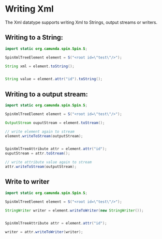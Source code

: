 # Writing Xml

The Xml datatype supports writing Xml to Strings, output streams or writers.

## Writing to a String:

```java
import static org.camunda.spin.Spin.S;

SpinXmlTreeElement element = S("<root id=\"test\"/>");

String xml = element.toString();


String value = element.attr("id").toString();
```

## Writing to a output stream:

```java
import static org.camunda.spin.Spin.S;

SpinXmlTreeElement element = S("<root id=\"test\"/>");

OutputStream ouputStream = element.toStream();

// write element again to stream
element.writeToStream(outputStream);


SpinXmlTreeAttribute attr = element.attr("id");
ouputStream = attr.toStream();

// write attribute value again to stream
attr.writeToStream(outputStream);
```

## Write to writer

```java
import static org.camunda.spin.Spin.S;

SpinXmlTreeElement element = S("<root id=\"test\"/>");

StringWriter writer = element.writeToWriter(new StringWriter());


SpinXmlTreeAttribute attr = element.attr("id");

writer = attr.writeToWriter(writer);
```
